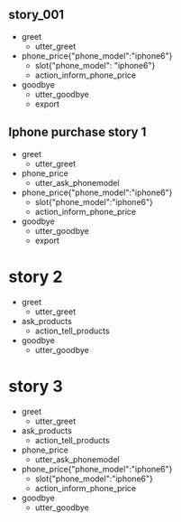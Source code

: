 ## story_001
* greet
   - utter_greet
* phone_price{"phone_model":"iphone6"}
   - slot{"phone_model": "iphone6"}
   - action_inform_phone_price
* goodbye
   - utter_goodbye
   - export
   
## Iphone purchase story 1
* greet
   - utter_greet
* phone_price
   - utter_ask_phonemodel
* phone_price{"phone_model":"iphone6"}
   - slot{"phone_model":"iphone6"}
   - action_inform_phone_price
* goodbye
   - utter_goodbye
   - export
   
# story 2
* greet
   - utter_greet
* ask_products
   - action_tell_products
* goodbye
   - utter_goodbye
   
# story 3
* greet
   - utter_greet
* ask_products
   - action_tell_products
* phone_price
   - utter_ask_phonemodel
* phone_price{"phone_model":"iphone6"}
   - slot{"phone_model":"iphone6"}
   - action_inform_phone_price
* goodbye
   - utter_goodbye


